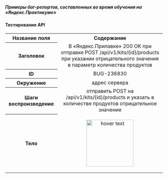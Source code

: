 ##### Примеры баг-репортов, составленных во время обучения на  «Яндекс.Практикуме» 

<h4> Тестирование API </h4>

<table> 
<tr>
	    <th>Название поля</th>
	    <th>Содержание</th>
</tr >
	<tr >
	    <th valign="middle" align="center" rowspan="1"> Заголовок </th>
	    <td valign="middle" align="center">В «Яндекс.Прилавке» 200 OK при отправке POST /api/v1/kits/{id}/products при указании отрицательного значения в параметр количества продуктов </td>
    <tr >
	    <th valign="middle" align="center" rowspan="1"> ID </th>
	    <td valign="middle" align="center">BUG-236830 </td>
	</tr>
    <tr >
	    <th valign="middle" align="center" rowspan="1"> Окружение </th>
	    <td valign="middle" align="center"> адрес сервера </td>
	</tr>
    <tr >
	    <th valign="middle" align="center" rowspan="1"> Шаги воспроизведение </th>
	    <td valign="middle" align="center"> отправить POST на /api/v1/kits/{id}/products и указать в количестве продуктов отрицательное значение
    </td>
    <tr >
	    <th valign="middle" align="center" rowspan="1"> Тело </th>
	    <td>
<p align="center">
  <img src="https://github.com/everyrubb/portfolio_QA/blob/main/bag_reports/img.png" width="150" title="hover text">
</p>
</td>
	</tr>
</table>
